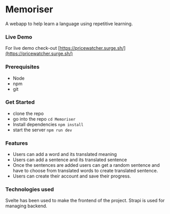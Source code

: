 # Memoriser

A webapp to help learn a language using repetitive learning.
### Live Demo

For live demo check-out [https://pricewatcher.surge.sh/](https://pricewatcher.surge.sh/)

### Prerequisites

<ul>
<li>Node</li>
<li>npm</li>
<li>git</li>
</ul>

### Get Started

- clone the repo
- go into the repo `cd Memoriser`
- Install dependencies `npm install`
- start the server `npm run dev`

### Features

- Users can add a word and its translated meaning
- Users can add a sentence and its translated sentence
- Once the sentences are added users can get a random sentence and have to choose from translated words to create translated sentence.
- Users can create their account and save their progress.

### Technologies used

Svelte has been used to make the frontend of the project.
Strapi is used for managing backend.
